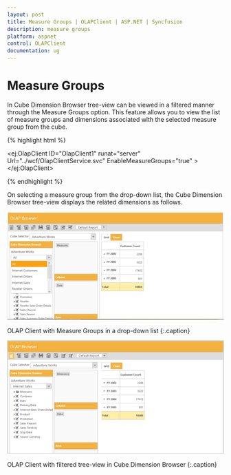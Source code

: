 ```yaml
---
layout: post
title: Measure Groups | OLAPClient | ASP.NET | Syncfusion
description: measure groups 
platform: aspnet
control: OLAPClient
documentation: ug
---
```


# Measure Groups 

In Cube Dimension Browser tree-view can be viewed in a filtered manner through the Measure Groups option. This feature allows you to view the list of measure groups and dimensions associated with the selected measure group from the cube.

{% highlight html %}

<ej:OlapClient ID="OlapClient1" runat="server" Url="../wcf/OlapClientService.svc" EnableMeasureGroups="true" ></ej:OlapClient>

{% endhighlight %}

On selecting a measure group from the drop-down list, the Cube Dimension Browser tree-view displays the related dimensions as follows.

![](Measure-Groups_images/Measure-Groups_img1.png) 

OLAP Client with Measure Groups in a drop-down list
{:.caption}

![C:/Users/Narendhran Muthuvel/Desktop/Capture44.PNG](Measure-Groups_images/Measure-Groups_img2.png)

OLAP Client with filtered tree-view in Cube Dimension Browser 
{:.caption}